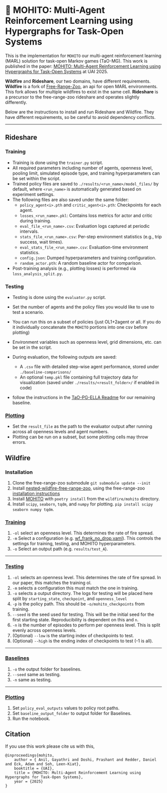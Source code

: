 # 🍹 MOHITO: Multi-Agent Reinforcement Learning using Hypergraphs for Task-Open Systems

This is the implementation for `MOHITO` our multi-agent reinforcement learning (MARL) solution for task-open Markov games (TaO-MG). This work is published in the paper: [MOHITO: Multi-Agent Reinforcement Learning using Hypergraphs for Task-Open Systems]() at UAI 2025. 

**Wildfire** and **Rideshare**, our two domains, have different requirements. **Wildfire** is a fork of [Free-Range-Zoo](https://github.com/oasys-mas/free-range-zoo), an api for open MARL environments. This fork allows for multiple wildfires to exist in the same cell.  **Rideshare** is a precursor to the free-range-zoo rideshare and operates slightly differently.

Below are the instructions to install and run Rideshare and Wildfire. They have different requirements, so be careful to avoid dependency conflicts. 

---

## Rideshare

### Training
- Training is done using the `trainer.py` script.
- All required parameters including number of agents, openness level, pooling limit, simulated episode type, and training hyperparameters can be set within the script.
- Trained policy files are saved to `./results/<run_name>/model_files/` by default, where `<run_name>` is automatically generated based on experiment settings.
- The following files are also saved under the same folder:
  - `policy_agent<i>.pth` and `critic_agent<i>.pth`: Checkpoints for each agent.
  - `losses_<run_name>.pkl`: Contains loss metrics for actor and critic during training.
  - `eval_file_<run_name>.csv`: Evaluation logs captured at periodic intervals.
  - `stats_file_<run_name>.csv`: Per-step environment statistics (e.g., trip success, wait times).
  - `eval_stats_file_<run_name>.csv`: Evaluation-time environment statistics.
  - `config.json`: Dumped hyperparameters and training configuration.
  - `random_actor.pth`: A random baseline actor for comparison.
- Post-training analysis (e.g., plotting losses) is performed via `loss_analysis_split.py`.

### Testing
- Testing is done using the `evaluator.py` script.
- Set the number of agents and the policy files you would like to use to test a scenario.
- You can run this on a subset of policies (just OL1+2agent or all. If you do it individually concatenate the `MOHITO` portions into one csv before plotting)
- Environment variables such as openness level, grid dimensions, etc. can be set in the script.
- During evaluation, the following outputs are saved:
  - A `.csv` file with detailed step-wise agent performance, stored under `./baseline-comparisons/`
  - An optional `temp.pkl` file containing full trajectory data for visualization (saved under `./results/<result_folder>/` if enabled in code)

- follow the instructions in the [TaO-PG-ELLA Readme](./rideshare/tao_pg_ella/README.md) for our remaining baseline.

### [Plotting](./rideshare/plotting_rideshare.ipynb)
- Set the `result_file` as the path to the evaluator output after running across all openness levels and agent numbers. 
- Plotting can be run on a subset, but some plotting cells may throw errors. 


## Wildfire

### Installation

1. Clone the free-range-zoo submodule `git submodule update --init`
2. Install [nested-wildfire-free-range-zoo](https://github.com/oasys-mas/nested-wildfire-free-range-zoo), using the free-range-zoo [installation instructions](https://oasys-mas.github.io/free-range-zoo/introduction/installation.html) 
3. Install [MOHITO](./wildfire/mohito/) with `poetry install` from the `wildfire/mohito` directory.
4. Install `scipy`, `seaborn`, `tqdm`, and `numpy` for plotting. `pip install scipy seaborn numpy tqdm`.


### [Training](./wildfire/mohito_wf_trainer.py)
1. `-ol` select an openness level. This determines the rate of fire spread.
2. `-m` Select a configuration (e.g. [wf_frank_no_drop.yaml](./wildfire/configs/wf_frank_no_drop.yaml)). This controls the settings for training, testing, and MOHITO hyperparameters.
3. `-o` Select an output path (e.g. `results/test_A`). 

---

### [Testing](./wildfire/mohito_wf_tester.py)

1. `-ol` selects an openness level. This determines the rate of fire spread. In our paper, this matches the training ol.
2. `-m` selects a configuration this must match the one in training.
3. `-o` selects a output directory. The logs for testing will be placed here split by `starting_state`, `checkpoint`, and `openness_level`
4. `-p` is the policy path. This should be `-o/mohito_checkpoints` from training.
5. `--seed` is the seed used for testing. This will be the initial seed for the first starting state. Reproducibility is dependent on this and `n`.
6. `-n` is the number of episodes to perform per openness level. This is split evenly across openness levels. 
7. (Optional) `--low` is the starting index of checkpoints to test.
8. (Optional) `--high` is the ending index of checkpoints to test (-1 is all).


---

### [Baselines](./wildfire/baseline_generator.py)

1. `-o` the output folder for baselines. 
2. `--seed` same as testing.
3. `-n` same as testing.

---

### [Plotting](./wildfire/plotting_wildfire.ipynb)

1. Set `policy_eval_outputs` values to policy root paths. 
2. Set `baseline_output_folder` to output folder for Baselines.
3. Run the notebook.



## Citation

If you use this work please cite us with this,

```
@inproceedings{mohito,
    author = { Anil, Gayathri and Doshi, Prashant and Redder, Daniel and Eck, Adam and Soh, Leen-Kiat},
    booktitle = {UAI},
    title = {MOHITO: Multi-Agent Reinforcement Learning using Hypergraphs for Task-Open Systems},
    year = {2025}
}
```
